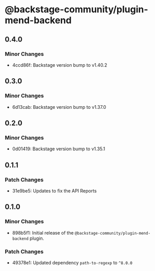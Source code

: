 # @backstage-community/plugin-mend-backend

## 0.4.0

### Minor Changes

- 4ccd86f: Backstage version bump to v1.40.2

## 0.3.0

### Minor Changes

- 6d13cab: Backstage version bump to v1.37.0

## 0.2.0

### Minor Changes

- 0d01419: Backstage version bump to v1.35.1

## 0.1.1

### Patch Changes

- 31e9be5: Updates to fix the API Reports

## 0.1.0

### Minor Changes

- 898b5f1: Initial release of the `@backstage-community/plugin-mend-backend` plugin.

### Patch Changes

- 49378e1: Updated dependency `path-to-regexp` to `^8.0.0`
